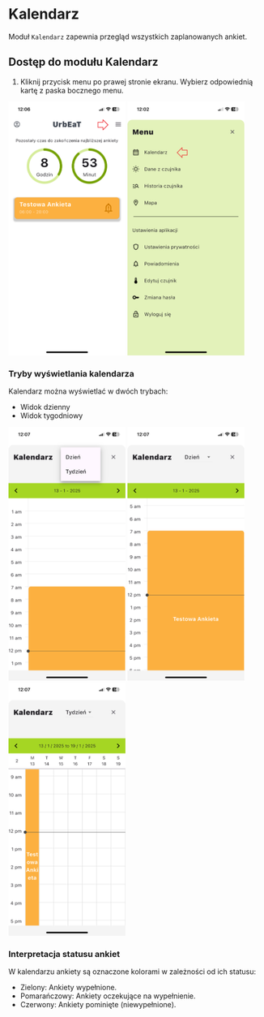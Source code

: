 # Kalendarz

Moduł `Kalendarz` zapewnia przegląd wszystkich zaplanowanych ankiet.

## Dostęp do modułu Kalendarz
1. Kliknij przycisk menu po prawej stronie ekranu.
Wybierz odpowiednią kartę z paska bocznego menu.

<img alt="alt_text" height="500" src="imgs/main_screen_menu.png"/>
<img alt="alt_text" height="500" src="imgs/menu_screen_calendar.png"/>

### Tryby wyświetlania kalendarza
Kalendarz można wyświetlać w dwóch trybach:
- Widok dzienny
- Widok tygodniowy

<img alt="alt_text" height="500" src="imgs/calendar_day_week_screen.PNG"/>
<img alt="alt_text" height="500" src="imgs/calendar_day_screen.PNG"/>
<img alt="alt_text" height="500" src="imgs/calendar_week_screen.PNG"/>

### Interpretacja statusu ankiet
W kalendarzu ankiety są oznaczone kolorami w zależności od ich statusu:
- Zielony: Ankiety wypełnione.
- Pomarańczowy: Ankiety oczekujące na wypełnienie.
- Czerwony: Ankiety pominięte (niewypełnione).
